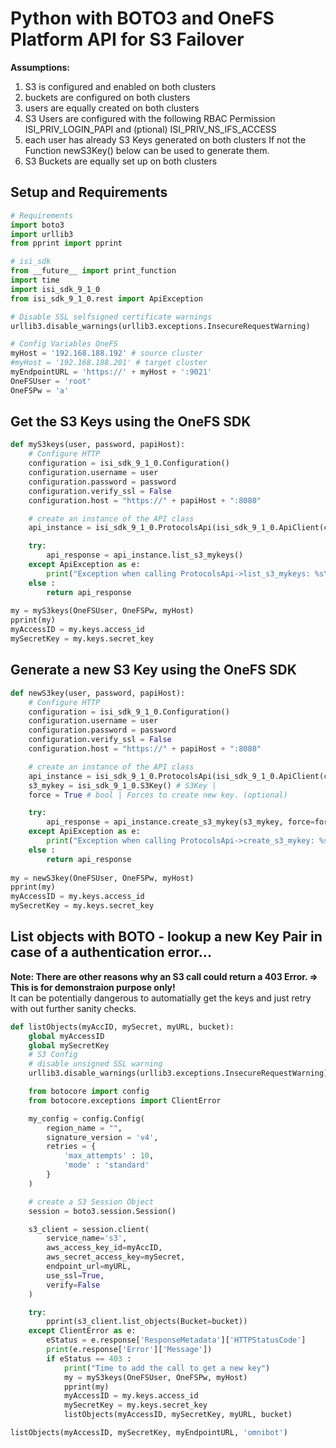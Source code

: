 <div class="cell markdown">

# Python with BOTO3 and OneFS Platform API for S3 Failover

</div>

<div class="cell markdown">

**Assumptions:**

1.  S3 is configured and enabled on both clusters
2.  buckets are configured on both clusters
3.  users are equally created on both clusters
4.  S3 Users are configured with the following RBAC Permission
    ISI\_PRIV\_LOGIN\_PAPI and (ptional) ISI\_PRIV\_NS\_IFS\_ACCESS
5.  each user has already S3 Keys generated on both clusters If not the
    Function newS3Key() below can be used to generate them.
6.  S3 Buckets are equally set up on both clusters

</div>

<div class="cell markdown">

## Setup and Requirements

</div>

<div class="cell code" data-execution_count="3">

``` python
# Requirements
import boto3
import urllib3
from pprint import pprint

# isi_sdk 
from __future__ import print_function
import time
import isi_sdk_9_1_0
from isi_sdk_9_1_0.rest import ApiException

# Disable SSL selfsigned certificate warnings
urllib3.disable_warnings(urllib3.exceptions.InsecureRequestWarning)
```

</div>

<div class="cell code" data-execution_count="15">

``` python
# Config Variables OneFS
myHost = '192.168.188.192' # source cluster
#myHost = '192.168.188.201' # target cluster
myEndpointURL = 'https://' + myHost + ':9021'
OneFSUser = 'root'
OneFSPw = 'a'
```

</div>

<div class="cell markdown">

## Get the S3 Keys using the OneFS SDK

</div>

<div class="cell code" data-execution_count="7">

``` python
def myS3keys(user, password, papiHost):
    # Configure HTTP
    configuration = isi_sdk_9_1_0.Configuration()
    configuration.username = user
    configuration.password = password
    configuration.verify_ssl = False
    configuration.host = "https://" + papiHost + ":8080"

    # create an instance of the API class
    api_instance = isi_sdk_9_1_0.ProtocolsApi(isi_sdk_9_1_0.ApiClient(configuration))

    try:
        api_response = api_instance.list_s3_mykeys()
    except ApiException as e:
        print("Exception when calling ProtocolsApi->list_s3_mykeys: %s\n" % e)
    else :
        return api_response
        
my = myS3keys(OneFSUser, OneFSPw, myHost)
pprint(my)
myAccessID = my.keys.access_id
mySecretKey = my.keys.secret_key
```
</div>

<div class="cell markdown">

## Generate a new S3 Key using the OneFS SDK

</div>

<div class="cell code" data-execution_count="6">

``` python
def newS3key(user, password, papiHost):
    # Configure HTTP
    configuration = isi_sdk_9_1_0.Configuration()
    configuration.username = user
    configuration.password = password
    configuration.verify_ssl = False
    configuration.host = "https://" + papiHost + ":8080"

    # create an instance of the API class
    api_instance = isi_sdk_9_1_0.ProtocolsApi(isi_sdk_9_1_0.ApiClient(configuration))
    s3_mykey = isi_sdk_9_1_0.S3Key() # S3Key | 
    force = True # bool | Forces to create new key. (optional)

    try:
        api_response = api_instance.create_s3_mykey(s3_mykey, force=force)
    except ApiException as e:
        print("Exception when calling ProtocolsApi->create_s3_mykey: %s\n" % e)
    else :
        return api_response
        
my = newS3key(OneFSUser, OneFSPw, myHost)
pprint(my)
myAccessID = my.keys.access_id
mySecretKey = my.keys.secret_key
```

</div>

<div class="cell markdown">

## List objects with BOTO - lookup a new Key Pair in case of a authentication error...

**Note: There are other reasons why an S3 call could return a 403 Error.
=\> This is for demonstraion purpose only\!** <br> It can be potentially
dangerous to automatially get the keys and just retry with out further
sanity checks.

</div>

<div class="cell code" data-execution_count="17">

``` python
def listObjects(myAccID, mySecret, myURL, bucket):
    global myAccessID
    global mySecretKey
    # S3 Config
    # disable unsigned SSL warning
    urllib3.disable_warnings(urllib3.exceptions.InsecureRequestWarning)

    from botocore import config
    from botocore.exceptions import ClientError

    my_config = config.Config(
        region_name = "",
        signature_version = 'v4',
        retries = {
            'max_attempts' : 10,
            'mode' : 'standard'
        }
    )

    # create a S3 Session Object
    session = boto3.session.Session()

    s3_client = session.client(
        service_name='s3',
        aws_access_key_id=myAccID,
        aws_secret_access_key=mySecret,
        endpoint_url=myURL,
        use_ssl=True,
        verify=False
    )

    try:
        pprint(s3_client.list_objects(Bucket=bucket))
    except ClientError as e:
        eStatus = e.response['ResponseMetadata']['HTTPStatusCode']
        print(e.response['Error']['Message'])
        if eStatus == 403 :
            print("Time to add the call to get a new key")
            my = myS3keys(OneFSUser, OneFSPw, myHost)
            pprint(my)
            myAccessID = my.keys.access_id
            mySecretKey = my.keys.secret_key
            listObjects(myAccessID, mySecretKey, myURL, bucket)

listObjects(myAccessID, mySecretKey, myEndpointURL, 'omnibot')
```

</div>
